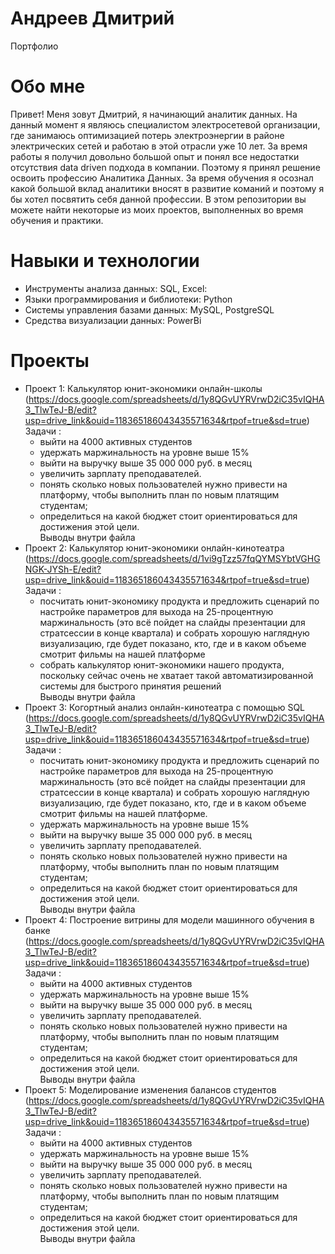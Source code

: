 # Андреев Дмитрий 
Портфолио
# Обо мне
Привет! Меня зовут Дмитрий, я начинающий аналитик данных. На данный момент я являюсь специалистом электросетевой организации, где занимаюсь оптимизацией потерь электроэнергии в районе электрических сетей и работаю в этой отрасли уже 10 лет. За время работы я получил довольно большой опыт и понял все недостатки отсутствия data driven подхода в компании. Поэтому я принял решение освоить профессию Аналитика Данных. За время обучения я осознал какой большой вклад аналитики вносят в развитие команий и поэтому я бы хотел посвятить себя данной профессии. В этом репозитории вы можете найти некоторые из моих проектов, выполненных во время обучения и практики.
# Навыки и технологии
- Инструменты анализа данных: SQL, Excel:
- Языки программирования и библиотеки: Python
- Системы управления базами данных: MySQL, PostgreSQL
- Средства визуализации данных: PowerBi
# Проекты
- Проект 1: Калькулятор юнит-экономики онлайн-школы
  \(<https://docs.google.com/spreadsheets/d/1y8QGvUYRVrwD2iC35vIQHA3_TlwTeJ-B/edit?usp=drive_link&ouid=118365186043435571634&rtpof=true&sd=true>\)
<br />Задачи :
    - выйти на 4000 активных студентов
    - удержать маржинальность на уровне выше 15%
    - выйти на выручку выше 35 000 000 руб. в месяц
    - увеличить зарплату преподавателей.
    - понять сколько новых пользователей нужно привести на платформу, чтобы выполнить план по новым платящим студентам;
    - определиться на какой бюджет стоит ориентироваться для достижения этой цели.
<br /> Выводы внутри файла
- Проект 2: Калькулятор юнит-экономики онлайн-кинотеатра
 \(<https://docs.google.com/spreadsheets/d/1vi9gTzz57fqQYMSYbtVGHGNGK-JYSh-E/edit?usp=drive_link&ouid=118365186043435571634&rtpof=true&sd=true>\)
<br />Задачи :
    - посчитать юнит-экономику продукта и предложить сценарий по настройке параметров для выхода на 25-процентную маржинальность (это всё пойдет на слайды презентации для стратсессии в конце квартала) и собрать хорошую наглядную визуализацию, где будет показано, кто, где и в каком объеме смотрит фильмы на нашей платформе
    - собрать калькулятор юнит-экономики нашего продукта, поскольку сейчас очень не хватает такой автоматизированной системы для быстрого принятия решений
<br /> Выводы внутри файла
- Проект 3: Когортный анализ онлайн-кинотеатра с помощью SQL
 \(<https://docs.google.com/spreadsheets/d/1y8QGvUYRVrwD2iC35vIQHA3_TlwTeJ-B/edit?usp=drive_link&ouid=118365186043435571634&rtpof=true&sd=true>\)
<br />Задачи :
    - посчитать юнит-экономику продукта и предложить сценарий по настройке параметров для выхода на 25-процентную маржинальность (это всё пойдет на слайды презентации для стратсессии в конце квартала) и собрать хорошую наглядную визуализацию, где будет показано, кто, где и в каком объеме смотрит фильмы на нашей платформе.
    - удержать маржинальность на уровне выше 15%
    - выйти на выручку выше 35 000 000 руб. в месяц
    - увеличить зарплату преподавателей.
    - понять сколько новых пользователей нужно привести на платформу, чтобы выполнить план по новым платящим студентам;
    - определиться на какой бюджет стоит ориентироваться для достижения этой цели.
<br /> Выводы внутри файла
- Проект 4: Построение витрины для модели машинного обучения в банке
 \(<https://docs.google.com/spreadsheets/d/1y8QGvUYRVrwD2iC35vIQHA3_TlwTeJ-B/edit?usp=drive_link&ouid=118365186043435571634&rtpof=true&sd=true>\)
<br />Задачи :
    - выйти на 4000 активных студентов
    - удержать маржинальность на уровне выше 15%
    - выйти на выручку выше 35 000 000 руб. в месяц
    - увеличить зарплату преподавателей.
    - понять сколько новых пользователей нужно привести на платформу, чтобы выполнить план по новым платящим студентам;
    - определиться на какой бюджет стоит ориентироваться для достижения этой цели.
<br /> Выводы внутри файла
- Проект 5: Моделирование изменения балансов студентов
 \(<https://docs.google.com/spreadsheets/d/1y8QGvUYRVrwD2iC35vIQHA3_TlwTeJ-B/edit?usp=drive_link&ouid=118365186043435571634&rtpof=true&sd=true>\)
<br />Задачи :
    - выйти на 4000 активных студентов
    - удержать маржинальность на уровне выше 15%
    - выйти на выручку выше 35 000 000 руб. в месяц
    - увеличить зарплату преподавателей.
    - понять сколько новых пользователей нужно привести на платформу, чтобы выполнить план по новым платящим студентам;
    - определиться на какой бюджет стоит ориентироваться для достижения этой цели.
<br /> Выводы внутри файла

